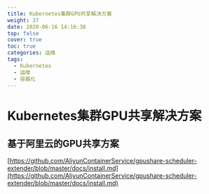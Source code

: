 ```yaml
---
title: Kubernetes集群GPU共享解决方案
weight: 37
date: 2020-06-16 14:16:38
top: false
cover: true
toc: true
categories: 运维
tags: 
  - Kubernetes 
  - 运维
  - 容器化
---
```


# Kubernetes集群GPU共享解决方案

## 基于阿里云的GPU共享方案
[https://github.com/AliyunContainerService/gpushare-scheduler-extender/blob/master/docs/install.md](https://github.com/AliyunContainerService/gpushare-scheduler-extender/blob/master/docs/install.md)
